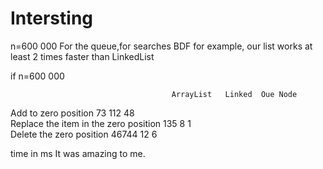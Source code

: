 # Intersting
n=600 000
For the queue,for searches BDF for example, our list works at least 2 times faster than LinkedList


if n=600 000


                                        ArrayList	Linked	Oue Node	
Add to zero position              	73	        112	48	
Replace the item in the zero position	135	        8	1	
Delete the zero position           	46744     	12	6

time in ms
It was amazing to me.
